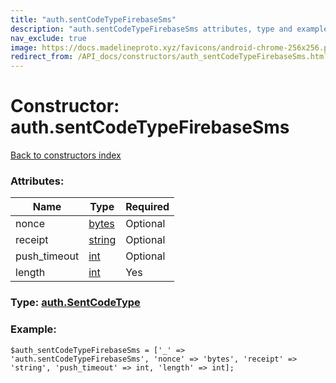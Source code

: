 ```yaml
---
title: "auth.sentCodeTypeFirebaseSms"
description: "auth.sentCodeTypeFirebaseSms attributes, type and example"
nav_exclude: true
image: https://docs.madelineproto.xyz/favicons/android-chrome-256x256.png
redirect_from: /API_docs/constructors/auth_sentCodeTypeFirebaseSms.html
---
```

# Constructor: auth.sentCodeTypeFirebaseSms  
[Back to constructors index](/API_docs/constructors/index.html)



### Attributes:

| Name     |    Type       | Required |
|----------|---------------|----------|
|nonce|[bytes](/API_docs/types/bytes.html) | Optional|
|receipt|[string](/API_docs/types/string.html) | Optional|
|push\_timeout|[int](/API_docs/types/int.html) | Optional|
|length|[int](/API_docs/types/int.html) | Yes|



### Type: [auth.SentCodeType](/API_docs/types/auth.SentCodeType.html)


### Example:

```
$auth_sentCodeTypeFirebaseSms = ['_' => 'auth.sentCodeTypeFirebaseSms', 'nonce' => 'bytes', 'receipt' => 'string', 'push_timeout' => int, 'length' => int];
```  
